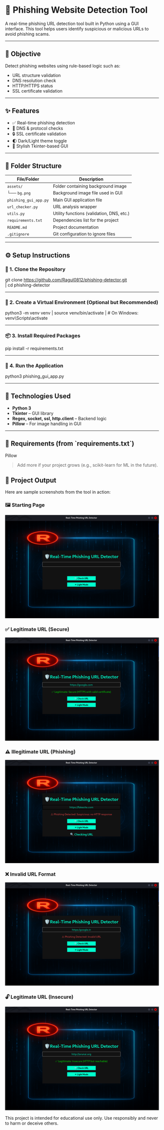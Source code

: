 # 🔐 Phishing Website Detection Tool

A real-time phishing URL detection tool built in Python using a GUI interface. This tool helps users identify suspicious or malicious URLs to avoid phishing scams.

---

## 🎯 Objective

Detect phishing websites using rule-based logic such as:

- URL structure validation 
- DNS resolution check 
- HTTP/HTTPS status 
- SSL certificate validation 

---

## ✨ Features

- ✅ Real-time phishing detection
- 📡 DNS & protocol checks
- 🔒 SSL certificate validation
- 🌓 Dark/Light theme toggle
- 🎨 Stylish Tkinter-based GUI

---
## 📁 Folder Structure

| File/Folder            | Description                            |
|------------------------|----------------------------------------|
| `assets/`              | Folder containing background image     |
| └── `bg.png`           | Background image file used in GUI      |
| `phishing_gui_app.py`  | Main GUI application file              |
| `url_checker.py`       | URL analysis wrapper                   |
| `utils.py`             | Utility functions (validation, DNS, etc.) |
| `requirements.txt`     | Dependencies list for the project      |
| `README.md`            | Project documentation                  |
| `.gitignore`           | Git configuration to ignore files      |

---

## ⚙️ Setup Instructions

### 🔽 1. Clone the Repository

git clone https://github.com/Ragul0812/phishing-detector.git  
 | cd phishing-detector

---

### 🧪 2. Create a Virtual Environment (Optional but Recommended)

python3 -m venv venv | 
 source venv/bin/activate  |  # On Windows: venv\Scripts\activate

---

### 📦 3. Install Required Packages

pip install -r requirements.txt

---

### 🚀 4. Run the Application

python3 phishing_gui_app.py

---

## 🧰 Technologies Used

- **Python 3**
- **Tkinter** – GUI library
- **Regex, socket, ssl, http.client** – Backend logic
- **Pillow** – For image handling in GUI

---

## 📌 Requirements (from \`requirements.txt\`)

Pillow

> Add more if your project grows (e.g., scikit-learn for ML in the future).

## 📸 Project Output

Here are sample screenshots from the tool in action:

### 🖼️ Starting Page
![Startup GUI](output/gui_startup.png)

### ✅ Legitimate URL (Secure)
![Legitimate Secure](output/legitimate_secure.png)

### ⚠️ Illegitimate URL (Phishing)
![Phishing Detected](output/phishing_detected.png)

### ❌ Invalid URL Format
![Invalid URL](output/invalid_url.png)

### 🔓 Legitimate URL (Insecure)
![Legitimate Insecure](output/legitimate_insecure.png)

This project is intended for educational use only.
Use responsibly and never to harm or deceive others.
